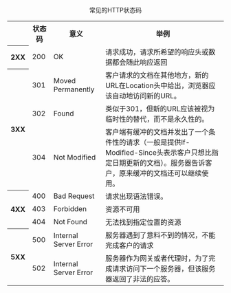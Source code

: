 <div style="text-align:center;"><p>常见的HTTP状态码</p></div>
<table>
<tr>
   <th></th>
   <th>状态码</th>
   <th>意义</th>
   <th>举例</th>
</tr>
<tr>
   <th rowspan="2">2XX</th>
</tr>
   <tr>
      <td>200</td>
	 <td>OK</td>
	 <td>请求成功，请求所希望的响应头或数据都会随此响应返回</td>
   </tr>
	<tr>
		<th rowspan="4">3XX</th>
	</tr>
	<tr>
		<td>301</td>
		<td>Moved Permanently</td>
		<td>客户请求的文档在其他地方，新的URL在Location头中给出，浏览器应该自动地访问新的URL。</td>
	</tr>
	<tr>
		<td>302</td>
		<td>Found</td>
		<td>类似于301，但新的URL应该被视为临时性的替代，而不是永久性的。</td>
	</tr>
	<tr>
		<td>304</td>
		<td>Not Modified</td>
		<td>客户端有缓冲的文档并发出了一个条件性的请求（一般是提供If-Modified-Since头表示客户只想比指定日期更新的文档）。服务器告诉客户，原来缓冲的文档还可以继续使用。</td>
	</tr>
	<tr>
		<th rowspan="4">4XX</th>
	</tr>
	<tr>
		<td>400</td>
		<td>Bad Request</td>
		<td>请求出现语法错误。</td>
	</tr>
	<tr>
		<td>403</td>
		<td>Forbidden</td>
		<td>资源不可用</td>
	</tr>
	<tr>
		<td>404</td>
		<td>Not Found</td>
		<td>无法找到指定位置的资源</td>
	</tr>
	<tr>
		<th rowspan="5">5XX</th>
	</tr>
	<tr>
		<td>500</td>
		<td>Internal Server Error</td>
		<td>服务器遇到了意料不到的情况，不能完成客户的请求</td>
	</tr>
	<tr>
		<td>502</td>
		<td>Internal Server Error</td>
		<td>服务器作为网关或者代理时，为了完成请求访问下一个服务器，但该服务器返回了非法的应答。</td>
	</tr>
</table>
